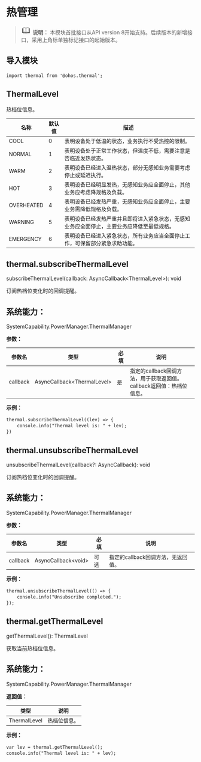 # 热管理

> ![icon-note.gif](public_sys-resources/icon-note.gif) **说明：**
> 本模块首批接口从API version 8开始支持。后续版本的新增接口，采用上角标单独标记接口的起始版本。


## 导入模块

```
import thermal from '@ohos.thermal';
```


## ThermalLevel

热档位信息。

| 名称 | 默认值 | 描述 |
| -------- | -------- | -------- |
| COOL | 0 | 表明设备处于低温的状态，业务执行不受热控的限制。 |
| NORMAL | 1 | 表明设备处于正常工作状态，但温度不低，需要注意是否临近发热状态。 |
| WARM | 2 | 表明设备已经进入温热状态，部分无感知业务需要考虑停止或延迟执行。 |
| HOT | 3 | 表明设备已经明显发热，无感知业务应全面停止，其他业务应考虑降规格及负载。 |
| OVERHEATED | 4 | 表明设备已经发热严重，无感知业务应全面停止，主要业务需降低规格及负载。 |
| WARNING | 5 | 表明设备已经发热严重并且即将进入紧急状态，无感知业务应全面停止，主要业务应降低至最低规格。 |
| EMERGENCY | 6 | 表明设备已经进入紧急状态，所有业务应当全面停止工作，可保留部分紧急求助功能。 |


## thermal.subscribeThermalLevel

subscribeThermalLevel(callback: AsyncCallback&lt;ThermalLevel&gt;): void

订阅热档位变化时的回调提醒。

## 系统能力：

SystemCapability.PowerManager.ThermalManager

**参数：**

| 参数名 | 类型 | 必填 | 说明 |
| -------- | -------- | -------- | -------- |
| callback | AsyncCallback&lt;ThermalLevel&gt; | 是 | 指定的callback回调方法，用于获取返回值。<br/>callback返回值：热档位信息。 |

**示例：**

```
thermal.subscribeThermalLevel((lev) => {
    console.info("Thermal level is: " + lev);
})
```

## thermal.unsubscribeThermalLevel

unsubscribeThermalLevel(callback?: AsyncCallback<void>): void

订阅热档位变化时的回调提醒。

## 系统能力：

SystemCapability.PowerManager.ThermalManager

**参数：**

| 参数名 | 类型 | 必填 | 说明 |
| -------- | -------- | -------- | -------- |
| callback | AsyncCallback&lt;void&gt; | 可选 | 指定的callback回调方法，无返回值。 |

**示例：**

```
thermal.unsubscribeThermalLevel(() => {
    console.info("Unsubscribe completed.");
});
```

## thermal.getThermalLevel

getThermalLevel(): ThermalLevel

获取当前热档位信息。

## 系统能力：

SystemCapability.PowerManager.ThermalManager

**返回值：**

| 类型 | 说明 |
| -------- | -------- |
| ThermalLevel | 热档位信息。 |

**示例：**

```
var lev = thermal.getThermalLevel();
console.info("Thermal level is: " + lev);
```
